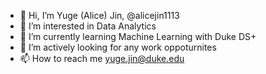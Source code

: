 - 👋 Hi, I’m Yuge (Alice) Jin, @alicejin1113
- 👀 I’m interested in Data Analytics
- 🌱 I’m currently learning Machine Learning with Duke DS+
- 💞️ I’m actively looking for any work oppoturnites
- 📫 How to reach me yuge.jin@duke.edu

<!---
iamnotsureaboutthenameyet/Yuge is a ✨ special ✨ repository because its `README.md` (this file) appears on your GitHub profile.
You can click the Preview link to take a look at your changes.
--->
